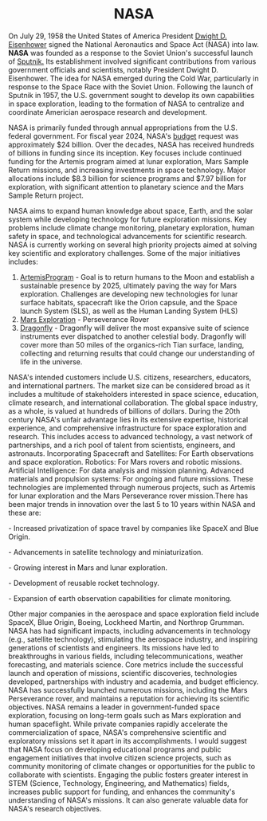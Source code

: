 <h1 align="center">NASA </h1>
<p> On July 29, 1958 the United States of America President <a href="https://www.whitehouse.gov/about-the-white-house/presidents/dwight-d-eisenhower/">Dwight D. Eisenhower</a> signed the National Aeronautics and Space Act (NASA) into law. 
<strong>NASA</strong> was founded as a response to the Soviet Union's successful launch of <a href="https://en.wikipedia.org/wiki/Sputnik_1">Sputnik.</a> Its establishment involved significant contributions from various government officials and scientists, notably President Dwight D. Eisenhower. The idea for NASA emerged during the Cold War, particularly in response to the Space Race with the Soviet Union. Following the launch of Sputnik in 1957, the U.S. government sought to develop its own capabilities in space exploration, leading to the formation of NASA to centralize and coordinate Americian aerospace research and development.</p>
<p>NASA is primarily funded through annual appropriations from the U.S. federal government. For fiscal year 2024, NASA's <a href="https://www.nasa.gov/nasa-fiscal-year-2024-budget-request/"> budget</a> request was approximately $24 billion. Over the decades, NASA has received hundreds of billions in funding since its inception. Key focuses include continued funding for the Artemis program aimed at lunar exploration, Mars Sample Return missions, and increasing investments in space technology. Major allocations include $8.3 billion for science programs and $7.97 billion for exploration, with significant attention to planetary science and the Mars Sample Return project.
</p>
<p>NASA aims to expand human knowledge about space, Earth, and the solar system while developing technology for future exploration missions. Key problems include climate change monitoring, planetary exploration, human safety in space, and technological advancements for scientific research. NASA is currently working on several high priority projects aimed at solving key scientific and exploratory challenges. Some of the major initiatives includes:

  1. <a href="https://youtu.be/7XzhtWcepos?si=sO56buOHcS83pUUG"> ArtemisProgram</a> - Goal is to return humans to the Moon and establish a sustainable presence by 2025, ultimately paving the way for Mars exploration. Challenges are developing new technologies for lunar surface habitats, spacecraft like the Orion capsule, and the Space launch System (SLS), as well as the Human Landing System (HLS)
  2. <a href="https://youtu.be/coZ83RM1jbk?si=zvJqwIcM_m0Q_xwd"> Mars Exploration</a> - Perseverance Rover 
  3. <a href="https://dragonfly.jhuapl.edu/"> Dragonfly</a> - Dragonfly will deliver the most expansive suite of science instruments ever dispatched to another celestial body. Dragonfly will cover more than 50 miles of the organics-rich Tian surface, landing, collecting and returning results that could change our understanding of life in the universe.</p>
<p>NASA's intended customers include U.S. citizens, researchers, educators, and international partners. The market size can be considered broad as it includes a multitude of stakeholders interested in  space science, education, climate research, and international collaboration. The global space industry, as a whole, is valued at hundreds of billions of dollars.
During the 20th century NASA's unfair advantage lies in its extensive expertise, historical experience, and comprehensive infrastructure for space exploration and research. This includes access to advanced technology, a vast network of partnerships, and a rich pool of talent from scientists, engineers, and astronauts. Incorporating Spacecraft and Satellites: For Earth observations and space exploration. Robotics: For Mars rovers and robotic missions. Artificial Intelligence: For data analysis and mission planning. Advanced materials and propulsion systems: For ongoing and future missions. 
These technologies are implemented through numerous projects, such as Artemis for lunar exploration and the Mars Perseverance rover mission.There has been major trends in innovation over the last 5 to 10 years within NASA and these are:<p>
- Increased privatization of space travel by companies like SpaceX and Blue Origin.</p>
<p>- Advancements in satellite technology and miniaturization.</p>
<p>- Growing interest in Mars and lunar exploration.</p>
<p>- Development of reusable rocket technology.</p>
<p>- Expansion of earth observation capabilities for climate monitoring.</p>
<p>Other major companies in the aerospace and space exploration field include SpaceX, Blue Origin, Boeing, Lockheed Martin, and Northrop Grumman.  NASA has had significant impacts, including advancements in technology (e.g., satellite technology), stimulating the aerospace industry, and inspiring generations of scientists and engineers. Its missions have led to breakthroughs in various fields, including telecommunications, weather forecasting, and materials science.  Core metrics include the successful launch and operation of missions, scientific discoveries, technologies developed, partnerships with industry and academia, and budget efficiency. NASA has successfully launched numerous missions, including the Mars Perseverance rover, and maintains a reputation for achieving its scientific objectives.  NASA remains a leader in government-funded space exploration, focusing on long-term goals such as Mars exploration and human spaceflight. While private companies rapidly accelerate the commercialization of space, NASA's comprehensive scientific and exploratory missions set it apart in its accomplishments.  I would suggest that NASA focus on developing educational programs and public engagement initiatives that involve citizen science projects, such as community monitoring of climate changes or opportunities for the public to collaborate with scientists.  Engaging the public fosters greater interest in STEM (Science, Technology, Engineering, and Mathematics) fields, increases public support for funding, and enhances the community's understanding of NASA's missions. It can also generate valuable data for NASA's research objectives.</p>
